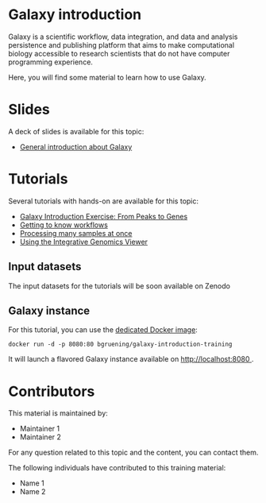 Galaxy introduction
===================

Galaxy is a scientific workflow, data integration, and data and analysis persistence and publishing platform that aims to make computational biology accessible to research scientists that do not have computer programming experience.

Here, you will find some material to learn how to use Galaxy.

# Slides

A deck of slides is available for this topic:

- [General introduction about Galaxy](https://galaxyproject.github.io/training-material/topics/introduction/slides/)

# Tutorials

Several tutorials with hands-on are available for this topic:

- [Galaxy Introduction Exercise: From Peaks to Genes](tutorial/introduction.md)
- [Getting to know workflows](tutorial/workflows.md)
- [Processing many samples at once](tutorial/processing_many_samples.md)
- [Using the Integrative Genomics Viewer](./tutorials/igv.md)

## Input datasets

The input datasets for the tutorials will be soon available on Zenodo

## Galaxy instance

For this tutorial, you can use the [dedicated Docker image](docker/README.md):

```
docker run -d -p 8080:80 bgruening/galaxy-introduction-training
```

It will launch a flavored Galaxy instance available on
[http://localhost:8080 ](http://localhost:8080).

# Contributors

This material is maintained by:

- Maintainer 1
- Maintainer 2

For any question related to this topic and the content, you can contact them.

The following individuals have contributed to this training material:

- Name 1
- Name 2
